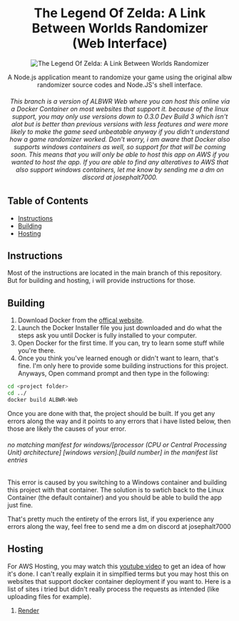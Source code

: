 <div align="center">
  <h1>
    The Legend Of Zelda: A Link Between Worlds Randomizer 
    <br>
    (Web Interface)
  </h1>
  <img src="https://github.com/user-attachments/assets/a1185a97-2e5f-4bde-901b-23836b2ca64e" alt="The Legend Of Zelda: A Link Between Worlds Randomizer">
  <p>A Node.js application meant to randomize your game using the original albw randomizer source codes and Node.JS's shell interface.</p>
  <h6>This branch is a version of ALBWR Web where you can host this online via a Docker Container on most websites that support it. 
    because of the linux support, you may only use versions down to 0.3.0 Dev Build 3 which isn't alot but is better than previous versions with less features and were more likely to make the game seed unbeatable anyway if you didn't understand how a game randomizer worked.
  Don't worry, i am aware that Docker also supports windows containers as well, so support for that will be coming soon. 
    This means that you will only be able to host this app on AWS if you wanted to host the app. If you are able to find any alteratives to AWS that also support windows containers, let me know by sending me a dm on discord at josephalt7000.</h6>
</div>

## Table of Contents

- [Instructions](#instructions)
- [Building](#building)
- [Hosting](#hosting)


## Instructions

Most of the instructions are located in the main branch of this repository. But for building and hosting, i will provide instructions for those.

## Building

1. Download Docker from the [offical website](https://www.docker.com/).
2. Launch the Docker Installer file you just downloaded and do what the steps ask you until Docker is fully installed to your computer.
3. Open Docker for the first time. If you can, try to learn some stuff while you're there.
4. Once you think you've learned enough or didn't want to learn, that's fine. I'm only here to provide some building instructions for this project. Anyways, Open command prompt and then type in the following:
```bash
cd <project folder>
cd ../
docker build ALBWR-Web
```
Once you are done with that, the project should be built. If you get any errors along the way and it points to any errors that i have listed below, then those are likely the causes of your error.

###### no matching manifest for windows/[processor (CPU or Central Processing Unit) architecture] [windows version].[build number] in the manifest list entries
This error is caused by you switching to a Windows container and building this project with that container. The solution is to swtich back to the Linux Container (the default container) and you should be able to build the app just fine.

That's pretty much the entirety of the errors list, if you experience any errors along the way, feel free to send me a dm on discord at josephalt7000

## Hosting
For AWS Hosting, you may watch this [youtube video](https://www.youtube.com/watch?v=qNIniDftAcU) to get an idea of how it's done. I can't really explain it in simplfied terms but you may host this on websites that support docker container deployment if you want to. Here is a list of sites i tried but didn't really process the requests as intended (like uploading files for example).
1. [Render](https://render.com)

